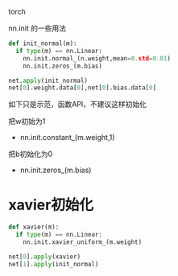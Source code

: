 torch

nn.init 的一些用法

```python
def init_normal(m):
  if type(m) == nn.Linear:
    nn.init.normal_(n.weight,mean=0.std=0.01)
    nn.init.zeros_(m.bias)

net.apply(init_normal)
net[0].weight.data[0],net[0].bias.data[0]
```

如下只是示范，函数API，不建议这样初始化

把w初始为1

* nn.init.constant_(m.weight,1)

把b初始化为0

* nn.init.zeros_(m.bias)


# xavier初始化

```python
def xavier(m):
  if type(m) == nn.Linear:
    nn.init.xavier_uniform_(m.weight)

net[0].apply(xavier)
net[1].apply(init_normal)
```

